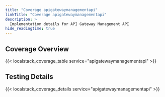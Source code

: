 ```yaml
---
title: "Coverage apigatewaymanagementapi"
linkTitle: "Coverage apigatewaymanagementapi"
description: >
  Implementation details for API Gateway Management API
hide_readingtime: true
---
```


## Coverage Overview
{{< localstack_coverage_table service="apigatewaymanagementapi" >}}

## Testing Details
{{< localstack_coverage_details service="apigatewaymanagementapi" >}}
